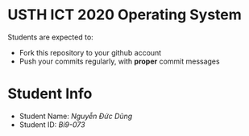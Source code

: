 USTH ICT 2020 Operating System
=====================================

Students are expected to:
* Fork this repository to your github account
* Push your commits regularly, with **proper** commit messages


Student Info
=========================

* Student Name: *Nguyễn Đức Dũng*
* Student ID: *Bi9-073*

